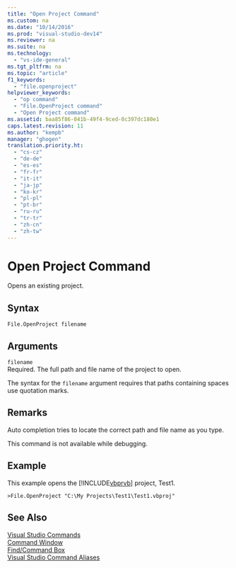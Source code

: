 ```yaml
---
title: "Open Project Command"
ms.custom: na
ms.date: "10/14/2016"
ms.prod: "visual-studio-dev14"
ms.reviewer: na
ms.suite: na
ms.technology: 
  - "vs-ide-general"
ms.tgt_pltfrm: na
ms.topic: "article"
f1_keywords: 
  - "file.openproject"
helpviewer_keywords: 
  - "op command"
  - "File.OpenProject command"
  - "Open Project command"
ms.assetid: baa85f86-041b-49f4-9ced-0c397dc180e1
caps.latest.revision: 11
ms.author: "kempb"
manager: "ghogen"
translation.priority.ht: 
  - "cs-cz"
  - "de-de"
  - "es-es"
  - "fr-fr"
  - "it-it"
  - "ja-jp"
  - "ko-kr"
  - "pl-pl"
  - "pt-br"
  - "ru-ru"
  - "tr-tr"
  - "zh-cn"
  - "zh-tw"
---
```

# Open Project Command
Opens an existing project.  
  
## Syntax  
  
```  
File.OpenProject filename  
```  
  
## Arguments  
 `filename`  
 Required. The full path and file name of the project to open.  
  
 The syntax for the `filename` argument requires that paths containing spaces use quotation marks.  
  
## Remarks  
 Auto completion tries to locate the correct path and file name as you type.  
  
 This command is not available while debugging.  
  
## Example  
 This example opens the [!INCLUDE[vbprvb](../codequality/includes/vbprvb_md.md)] project, Test1.  
  
```  
>File.OpenProject "C:\My Projects\Test1\Test1.vbproj"  
```  
  
## See Also  
 [Visual Studio Commands](../reference/visual-studio-commands.md)   
 [Command Window](../reference/command-window.md)   
 [Find/Command Box](../ide/find-command-box.md)   
 [Visual Studio Command Aliases](../reference/visual-studio-command-aliases.md)